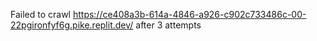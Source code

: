 Failed to crawl https://ce408a3b-614a-4846-a926-c902c733486c-00-22pgironfyf6g.pike.replit.dev/ after 3 attempts